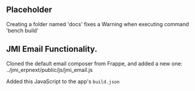 ## Placeholder
Creating a folder named 'docs' fixes a Warning when executing command 'bench build'

## JMI Email Functionality.

Cloned the default email composer from Frappe, and added a new one:
../jmi_erpnext/public/js/jmi_email.js

Added this JavaScript to the app's `build.json`

